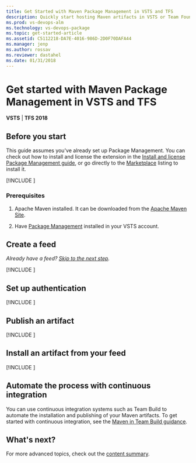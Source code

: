 ```yaml
---
title: Get Started with Maven Package Management in VSTS and TFS
description: Quickly start hosting Maven artifacts in VSTS or Team Foundation Server
ms.prod: vs-devops-alm
ms.technology: vs-devops-package
ms.topic: get-started-article
ms.assetid: C5112218-DA7E-4016-986D-2D0F70DAFA44
ms.manager: jenp
ms.author: rossav
ms.reviewer: dastahel
ms.date: 01/31/2018
---
```


[//]: # (monikerRange: '>= tfs-2018') 

# Get started with Maven Package Management in VSTS and TFS

**VSTS** | **TFS 2018**

## Before you start

This guide assumes you've already set up Package Management. You can check out how to install and license the extension in the 
[Install and license Package Management guide](install.md), or go directly to the [Marketplace](https://marketplace.visualstudio.com/items?itemName=ms.feed) 
listing to install it.

[!INCLUDE [](_shared/availability-maven.md)]

### Prerequisites

1. Apache Maven installed. It can be downloaded from the [Apache Maven Site](https://maven.apache.org/download.cgi).

1. Have [Package Management](https://marketplace.visualstudio.com/items?itemName=ms.feed) installed in your VSTS account.

<a name="create-a-feed"></a>

## Create a feed

*Already have a feed? [Skip to the next step](#setup-your-POM-and-settings-.xml).*

[!INCLUDE [](_shared/create-feed.md)]

<a name="setup-your-POM-and-settings-.xml"></a>

## Set up authentication

[!INCLUDE [](_shared/maven/pom-and-settings.md)]

<a name="publish-a-package"></a>

## Publish an artifact

[!INCLUDE [](_shared/maven/publish.md)]

<a name="consume-in-visual-studio"></a>

## Install an artifact from your feed

[!INCLUDE [](_shared/maven/install.md)]

<a name="automate-with-continuous-integration"></a>

## Automate the process with continuous integration

You can use continuous integration systems such as Team Build to automate the installation and publishing of your Maven artifacts. 
To get started with continuous integration, see the [Maven in Team Build guidance](/vsts/build-release/packages/maven).

## What's next?

For more advanced topics, check out the [content summary](overview.md).
